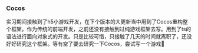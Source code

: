 ### Cocos

实习期间接触到了h5小游戏开发，在下个版本的大更新当中用到了Cocos重构整个框架，作为传统的前端开发，之前还没有接触到过纯游戏框架去写。用到了ts的语法进行面向对象式的开发。只是比较可惜，只接触了几天的时间就离职了，还没好好研究这个框架。等有空了要去研究一下Cocos，尝试写一个游戏🧐